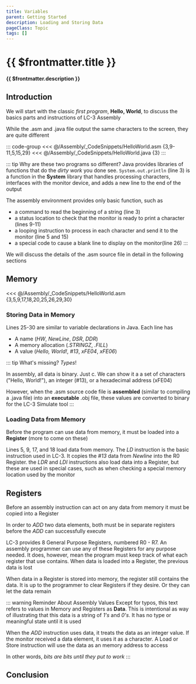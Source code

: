 ```yaml
---
title: Variables
parent: Getting Started
description: Loading and Storing Data
pageClass: Topic
tags: []
---
```


# {{ $frontmatter.title }}
**{{ $frontmatter.description }}**

## Introduction

We will start with the classic *first program*, **Hello, World**, to discuss the basics parts and instructions of LC-3 Assembly

While the .asm and .java file output the same characters to the screen, they are quite different

::: code-group
<<< @/Assembly/_CodeSnippets/HelloWorld.asm {3,9-11,5,15,29}
<<< @/Assembly/_CodeSnippets/HelloWorld.java {3}
:::

::: tip Why are these two programs so different?
Java provides libraries of functions that do the *dirty work* you done see. ```System.out.println``` (line 3) is a function in the **System** library that handles processing characters, interfaces with the monitor device, and adds a new line to the end of the output

The assembly environment provides only basic function, such as 
  - a command to read the beginning of a string (line 3)
  - a status location to check that the monitor is ready to print a character (lines 9-11)
  - a looping instruction to process in each character and send it to the monitor (line 5 and 15)
  - a special code to cause a blank line to display on the monitor(line 26)
:::

We will discuss the details of the .asm source file in detail in the following sections

## Memory

<<< @/Assembly/_CodeSnippets/HelloWorld.asm {3,5,9,17,18,20,25,26,29,30}

### Storing Data in Memory
Lines 25-30 are similar to variable declarations in Java. Each line has
- A name (*HW*, *NewLine*, *DSR*, *DDR*)
- A memory allocation (*.STRINGZ*, *.FILL*)
- A value (*Hello, World!*, *#13*, *xFE04*, *xFE06*)

::: tip What's missing?
*Types*! 

In assembly, all data is binary. Just c. We can show it a a set of characters ("Hello, World!"), an integer (#13), or a hexadecimal address (xFE04)

However, when the .asm source code file is **assembled** (similar to compiling a .java file) into an **executable** .obj file, these values are converted to binary for the LC-3 Simulate tool
:::

### Loading Data from Memory
Before the program can use data from memory, it must be loaded into a **Register** (more to come on these)

Lines 5, 9, 17, and 18 load data from memory. The *LD* instruction is the basic instruction used in LC-3. It copies the *#13* data from *Newline* into the R0 Register.  the *LDR* and *LDI* instructions also load data into a Register, but these are used in special cases, such as when checking a special memory location used by the monitor

## Registers
Before an assembly instruction can act on any data from memory it must be copied into a Register

In order to *ADD* two data elements, both must be in separate registers before the *ADD* can successfully execute

LC-3 provides 8 General Purpose Registers, numbered R0 - R7. An assembly programmer can use any of these Registers for any purpose needed. It does, however, mean the program must keep track of what each register that use contains. When data is loaded into a Register, the previous data is lost

When data in a Register is stored into memory, the register still contains the data. It is up to the programmer to clear Registers if they desire. Or they can let the data remain

::: warning Reminder About Assembly Values
Except for typos, this text refers to values in Memory and Registers as **Data**. This is intentional as way of illustrating that this data is a string of *1's* and *0's*. It has no type or meaningful state until it is used

When the *ADD* instruction uses data, it treats the data as an integer value. If the monitor received a data element, it uses it as a character. A Load or Store instruction will use the data as an memory address to access

In other words, *bits are bits until they put to work*
:::


## Conclusion